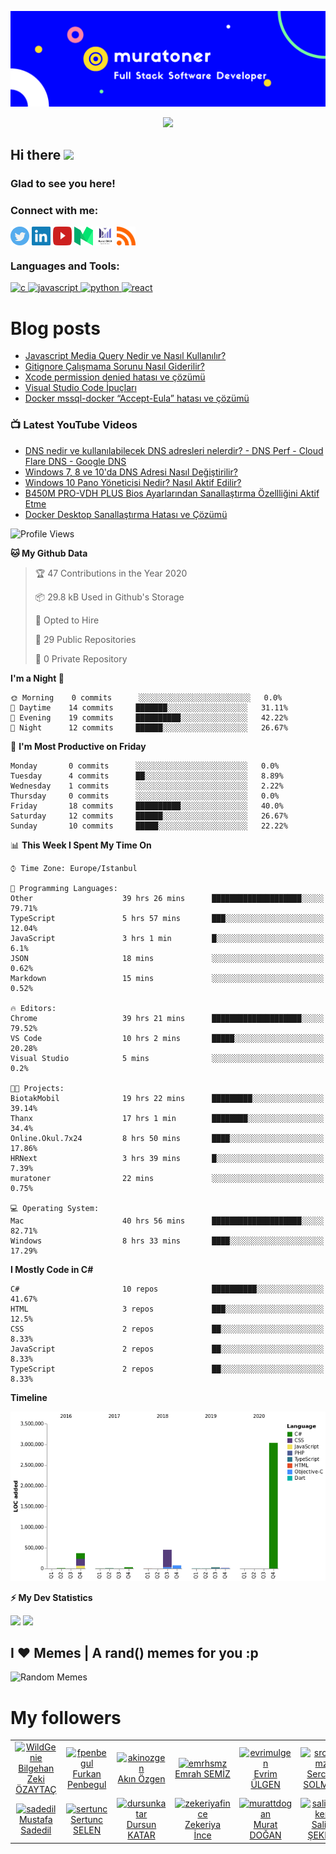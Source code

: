 ![Banner](https://github.com/muratoner/muratoner/blob/main/cover.jpg)

<!-- retro visitor counter -->
<p align="center"> 
  <img src="https://profile-counter.glitch.me/muratoner/count.svg" />
</p>

<!-- welcome message -->
<h2>Hi there <img src="https://media.giphy.com/media/hvRJCLFzcasrR4ia7z/giphy.gif" width="25px"></h2>

<h3>Glad to see you here!</h3>

<!-- Connect with me -->
<h3 align="left">Connect with me:</h3>
<p align="left">

<a href="https://twitter.com/muratonerr" target="blank"><img align="center" src="https://github.com/muratoner/muratoner/blob/main/assets/twitter.svg" alt="muratoner" height="30" width="30" /></a>
<a href="https://linkedin.com/in/muratoner" target="blank"><img align="center" src="https://github.com/muratoner/muratoner/blob/main/assets/linkedin.svg" alt="muratoner" height="30" width="30" /></a>
<a href="https://www.youtube.com/channel/UCitC_ZPcHmBcP_cxLPz04RQ?sub_confirmation=1" target="blank"><img align="center" src="https://github.com/muratoner/muratoner/blob/main/assets/youtube.svg" alt="muratoner" height="30" width="30" /></a>
<a href="https://medium.com/@onermurat" target="blank"><img align="center" src="https://github.com/muratoner/muratoner/blob/main/assets/medium.svg" alt="muratoner" height="30" width="30" /></a>
<a href="https://muratoner.net" target="blank"><img align="center" src="https://github.com/muratoner/muratoner/blob/main/assets/muratonernet.jpg" alt="Murat ÖNER Blog Sayfası" height="30" width="30" /></a>
<a href="https://muratoner.net/feed" target="blank"><img align="center" src="https://github.com/muratoner/muratoner/blob/main/assets/rss.svg" alt="Murat ÖNER Blog Sayfası" height="30" width="30" /></a>

</p>

<h3 align="left">Languages and Tools:</h3>
<p align="left"> <a href="https://www.cprogramming.com/" target="_blank"> <img src="https://devicons.github.io/devicon/devicon.git/icons/c/c-original.svg" alt="c" width="40" height="40"/> </a> <a href="https://developer.mozilla.org/en-US/docs/Web/JavaScript" target="_blank"> <img src="https://devicons.github.io/devicon/devicon.git/icons/javascript/javascript-original.svg" alt="javascript" width="40" height="40"/> </a> <a href="https://www.python.org" target="_blank"> <img src="https://devicons.github.io/devicon/devicon.git/icons/python/python-original.svg" alt="python" width="40" height="40"/> </a> <a href="https://reactjs.org/" target="_blank"> <img src="https://devicons.github.io/devicon/devicon.git/icons/react/react-original-wordmark.svg" alt="react" width="40" height="40"/> </a> 
</p>

# Blog posts

<!-- BLOG-POST-LIST:START -->
- [Javascript Media Query Nedir ve Nasıl Kullanılır?](https://www.muratoner.net/javascript/javascript-media-query-nedir-ve-nasil-kullanilir)
- [Gitignore Çalışmama Sorunu Nasıl Giderilir?](https://www.muratoner.net/git/gitignore-calismama-sorunu-nasil-giderilir)
- [Xcode permission denied hatası ve çözümü](https://www.muratoner.net/ios/xcode-permission-denied-hatasi-ve-cozumu)
- [Visual Studio Code İpuçları](https://www.muratoner.net/visual-studio-code/visual-studio-code-ipuclari)
- [Docker mssql-docker “Accept-Eula” hatası ve çözümü](https://www.muratoner.net/docker/docker-mssql-docker-accept-eula-hatasi-ve-cozumu)
<!-- BLOG-POST-LIST:END -->

### 📺 Latest YouTube Videos
<!-- YOUTUBE:START -->
- [DNS nedir ve kullanılabilecek DNS adresleri nelerdir? - DNS Perf - Cloud Flare DNS - Google DNS](https://www.youtube.com/watch?v=8XVl449eYH4)
- [Windows 7, 8 ve 10'da DNS Adresi Nasıl Değiştirilir?](https://www.youtube.com/watch?v=paJSvFkkpKs)
- [Windows 10 Pano Yöneticisi Nedir? Nasıl Aktif Edilir?](https://www.youtube.com/watch?v=YhNPo81z0g0)
- [B450M PRO-VDH PLUS Bios Ayarlarından Sanallaştırma Özellliğini Aktif Etme](https://www.youtube.com/watch?v=6VcEatJ5wG8)
- [Docker Desktop Sanallaştırma Hatası ve Çözümü](https://www.youtube.com/watch?v=I3slzIL0GGU)
<!-- YOUTUBE:END -->

<!--START_SECTION:waka-->
![Profile Views](http://img.shields.io/badge/Profile%20Views-153-blue)

**🐱 My Github Data** 

> 🏆 47 Contributions in the Year 2020
 > 
> 📦 29.8 kB Used in Github's Storage 
 > 
> 💼 Opted to Hire
 > 
> 📜 29 Public Repositories
 > 
> 🔑 0 Private Repository 
 > 
**I'm a Night 🦉** 

```text
🌞 Morning    0 commits      ░░░░░░░░░░░░░░░░░░░░░░░░░   0.0% 
🌆 Daytime    14 commits     ███████░░░░░░░░░░░░░░░░░░   31.11% 
🌃 Evening    19 commits     ██████████░░░░░░░░░░░░░░░   42.22% 
🌙 Night      12 commits     ██████░░░░░░░░░░░░░░░░░░░   26.67%

```
📅 **I'm Most Productive on Friday** 

```text
Monday       0 commits      ░░░░░░░░░░░░░░░░░░░░░░░░░   0.0% 
Tuesday      4 commits      ██░░░░░░░░░░░░░░░░░░░░░░░   8.89% 
Wednesday    1 commits      ░░░░░░░░░░░░░░░░░░░░░░░░░   2.22% 
Thursday     0 commits      ░░░░░░░░░░░░░░░░░░░░░░░░░   0.0% 
Friday       18 commits     ██████████░░░░░░░░░░░░░░░   40.0% 
Saturday     12 commits     ██████░░░░░░░░░░░░░░░░░░░   26.67% 
Sunday       10 commits     █████░░░░░░░░░░░░░░░░░░░░   22.22%

```


📊 **This Week I Spent My Time On** 

```text
⌚︎ Time Zone: Europe/Istanbul

💬 Programming Languages: 
Other                    39 hrs 26 mins      ████████████████████░░░░░   79.71% 
TypeScript               5 hrs 57 mins       ███░░░░░░░░░░░░░░░░░░░░░░   12.04% 
JavaScript               3 hrs 1 min         █░░░░░░░░░░░░░░░░░░░░░░░░   6.1% 
JSON                     18 mins             ░░░░░░░░░░░░░░░░░░░░░░░░░   0.62% 
Markdown                 15 mins             ░░░░░░░░░░░░░░░░░░░░░░░░░   0.52%

🔥 Editors: 
Chrome                   39 hrs 21 mins      ████████████████████░░░░░   79.52% 
VS Code                  10 hrs 2 mins       █████░░░░░░░░░░░░░░░░░░░░   20.28% 
Visual Studio            5 mins              ░░░░░░░░░░░░░░░░░░░░░░░░░   0.2%

🐱‍💻 Projects: 
BiotakMobil              19 hrs 22 mins      █████████░░░░░░░░░░░░░░░░   39.14% 
Thanx                    17 hrs 1 min        ████████░░░░░░░░░░░░░░░░░   34.4% 
Online.Okul.7x24         8 hrs 50 mins       ████░░░░░░░░░░░░░░░░░░░░░   17.86% 
HRNext                   3 hrs 39 mins       █░░░░░░░░░░░░░░░░░░░░░░░░   7.39% 
muratoner                22 mins             ░░░░░░░░░░░░░░░░░░░░░░░░░   0.75%

💻 Operating System: 
Mac                      40 hrs 56 mins      ████████████████████░░░░░   82.71% 
Windows                  8 hrs 33 mins       ████░░░░░░░░░░░░░░░░░░░░░   17.29%

```

**I Mostly Code in C#** 

```text
C#                       10 repos            ██████████░░░░░░░░░░░░░░░   41.67% 
HTML                     3 repos             ███░░░░░░░░░░░░░░░░░░░░░░   12.5% 
CSS                      2 repos             ██░░░░░░░░░░░░░░░░░░░░░░░   8.33% 
JavaScript               2 repos             ██░░░░░░░░░░░░░░░░░░░░░░░   8.33% 
TypeScript               2 repos             ██░░░░░░░░░░░░░░░░░░░░░░░   8.33%

```


**Timeline**

![Chart not found](https://github.com/muratoner/muratoner/blob/master/charts/bar_graph.png) 


<!--END_SECTION:waka-->

<!-- GitHub stats -->

<b>⚡ My Dev Statistics</b>

<p>
<!-- GitHub Stats -->
<img height="180em" src="https://github-readme-stats.vercel.app/api?username=muratoner&show_icons=true&theme=radical&hide_border=true" />

<!-- Most Used Languages -->
<img height="180em" src="https://github-readme-stats.vercel.app/api/top-langs/?username=muratoner&theme=radical&exclude_repo=KNN-Image-Classification&show_icons=true&hide_border=true&layout=compact&langs_count=8"/>
</p>

## I ❤️ Memes | A rand() memes for you :p

<img alt="Random Memes" height="250px" src="https://www.ohidur.com/memes/random.jpg?_n=4">

# My followers

<!--START_SECTION:top-followers-->
<table>
  <tr>
    <td align="center">
      <a href="https://github.com/WildGenie">
        <img src="https://avatars2.githubusercontent.com/u/39780" width="100px;" alt="WildGenie"/>
      </a>
      <br />
      <a href="https://github.com/WildGenie">Bilgehan Zeki ÖZAYTAÇ</a>
    </td>
    <td align="center">
      <a href="https://github.com/fpenbegul">
        <img src="https://avatars2.githubusercontent.com/u/18633771" width="100px;" alt="fpenbegul"/>
      </a>
      <br />
      <a href="https://github.com/fpenbegul">Furkan Penbegul</a>
    </td>
    <td align="center">
      <a href="https://github.com/akinozgen">
        <img src="https://avatars2.githubusercontent.com/u/9608963" width="100px;" alt="akinozgen"/>
      </a>
      <br />
      <a href="https://github.com/akinozgen">Akın Özgen</a>
    </td>
    <td align="center">
      <a href="https://github.com/emrhsmz">
        <img src="https://avatars2.githubusercontent.com/u/7373342" width="100px;" alt="emrhsmz"/>
      </a>
      <br />
      <a href="https://github.com/emrhsmz">Emrah SEMİZ</a>
    </td>
    <td align="center">
      <a href="https://github.com/evrimulgen">
        <img src="https://avatars2.githubusercontent.com/u/2697806" width="100px;" alt="evrimulgen"/>
      </a>
      <br />
      <a href="https://github.com/evrimulgen">Evrim ÜLGEN</a>
    </td>
    <td align="center">
      <a href="https://github.com/srcnslmz">
        <img src="https://avatars2.githubusercontent.com/u/5118832" width="100px;" alt="srcnslmz"/>
      </a>
      <br />
      <a href="https://github.com/srcnslmz">Sercan SOLMAZ</a>
    </td>
    <td align="center">
      <a href="https://github.com/xgame92">
        <img src="https://avatars2.githubusercontent.com/u/10054568" width="100px;" alt="xgame92"/>
      </a>
      <br />
      <a href="https://github.com/xgame92">Yiğit Tanrıverdi</a>
    </td>
  </tr>
  <tr>
    <td align="center">
      <a href="https://github.com/sadedil">
        <img src="https://avatars2.githubusercontent.com/u/2132971" width="100px;" alt="sadedil"/>
      </a>
      <br />
      <a href="https://github.com/sadedil">Mustafa Sadedil</a>
    </td>
    <td align="center">
      <a href="https://github.com/sertunc">
        <img src="https://avatars2.githubusercontent.com/u/6024003" width="100px;" alt="sertunc"/>
      </a>
      <br />
      <a href="https://github.com/sertunc">Sertunc SELEN</a>
    </td>
    <td align="center">
      <a href="https://github.com/dursunkatar">
        <img src="https://avatars2.githubusercontent.com/u/45147011" width="100px;" alt="dursunkatar"/>
      </a>
      <br />
      <a href="https://github.com/dursunkatar">Dursun KATAR</a>
    </td>
    <td align="center">
      <a href="https://github.com/zekeriyafince">
        <img src="https://avatars2.githubusercontent.com/u/17789424" width="100px;" alt="zekeriyafince"/>
      </a>
      <br />
      <a href="https://github.com/zekeriyafince">Zekeriya İnce</a>
    </td>
    <td align="center">
      <a href="https://github.com/murattdogan">
        <img src="https://avatars2.githubusercontent.com/u/5677481" width="100px;" alt="murattdogan"/>
      </a>
      <br />
      <a href="https://github.com/murattdogan">Murat DOĞAN</a>
    </td>
    <td align="center">
      <a href="https://github.com/salihseker">
        <img src="https://avatars2.githubusercontent.com/u/6261445" width="100px;" alt="salihseker"/>
      </a>
      <br />
      <a href="https://github.com/salihseker">Salih ŞEKER</a>
    </td>
    <td align="center">
      <a href="https://github.com/harunpehlivan">
        <img src="https://avatars2.githubusercontent.com/u/4306341" width="100px;" alt="harunpehlivan"/>
      </a>
      <br />
      <a href="https://github.com/harunpehlivan">HARUN PEHLİVAN</a>
    </td>
  </tr>
</table>
<!--END_SECTION:top-followers-->
